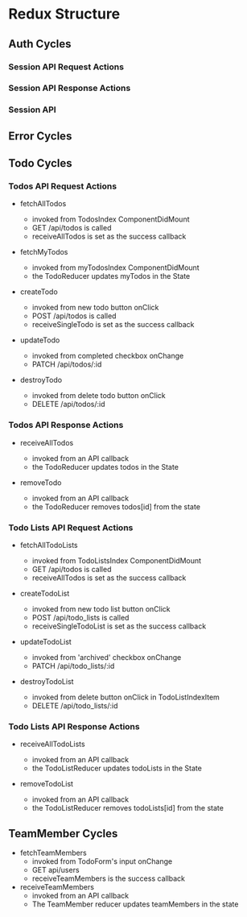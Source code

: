 # Redux Structure

## Auth Cycles

### Session API Request Actions
### Session API Response Actions
### Session API


## Error Cycles


## Todo Cycles

### Todos API Request Actions

* fetchAllTodos
  * invoked from TodosIndex ComponentDidMount
  * GET /api/todos is called
  * receiveAllTodos is set as the success callback

* fetchMyTodos
  * invoked from myTodosIndex ComponentDidMount
  * the TodoReducer updates myTodos in the State

* createTodo
  * invoked from new todo button onClick
  * POST /api/todos is called
  * receiveSingleTodo is set as the success callback

* updateTodo
  * invoked from completed checkbox onChange  
  * PATCH /api/todos/:id

* destroyTodo
  * invoked from delete todo button onClick
  * DELETE /api/todos/:id   

### Todos API Response Actions

* receiveAllTodos
  * invoked from an API callback
  * the TodoReducer updates todos in the State

* removeTodo
  * invoked from an API callback
  * the TodoReducer removes todos[id] from the state   

### Todo Lists API Request Actions

  * fetchAllTodoLists
    * invoked from TodoListsIndex ComponentDidMount
    * GET /api/todos is called
    * receiveAllTodos is set as the success callback

  * createTodoList
    * invoked from new todo list button onClick
    * POST /api/todo_lists is called
    * receiveSingleTodoList is set as the success callback

  * updateTodoList
    * invoked from 'archived' checkbox onChange  
    * PATCH /api/todo_lists/:id

  * destroyTodoList
    * invoked from delete button onClick in TodoListIndexItem
    * DELETE /api/todo_lists/:id   

### Todo Lists API Response Actions

  * receiveAllTodoLists
    * invoked from an API callback
    * the TodoListReducer updates todoLists in the State

  * removeTodoList
    * invoked from an API callback
    * the TodoListReducer removes todoLists[id] from the state     

## TeamMember Cycles
  * fetchTeamMembers
    * invoked from TodoForm's input onChange
    * GET api/users
    * receiveTeamMembers is the success callback
  * receiveTeamMembers  
    * invoked from an API callback
    * The TeamMember reducer updates teamMembers in the state
